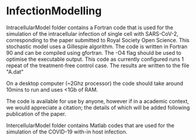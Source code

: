 # InfectionModelling
IntracellularModel folder contains a Fortran code that is used for the simulation of the intracellular infection of single cell with SARS-CoV-2, corresponding to the paper submitted to Royal Society Open Science. This stochastic model uses a Gillespie algorithm. The code is written in Fortran 90 and can be compiled using gfortran. The -O4 flag should be used to optimise the executable output.
This code as currently configured runs 1 repeat of the treatment-free control case. The results are written to the file "A.dat"

On a desktop computer (~2Ghz processor) the code should take around 10mins to run and uses <1Gb of RAM.

The code is available for use by anyone, however if in a academic context, we would appreciate a citation; the details of which will be added following publication of the paper.

IntercellularModel folder contains Matlab codes that are used for the simulation of the COVID-19 with-in host infection. 

